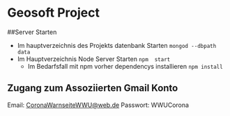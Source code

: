 # Geosoft Project

##Server Starten
- Im hauptverzeichnis des  Projekts  datenbank  Starten
`mongod --dbpath data`
- Im Hauptverzeichnis  Node Server  Starten `npm  start`
  - Im  Bedarfsfall  mit npm vorher  dependencys  installieren `npm install` 

## Zugang zum Assoziierten Gmail Konto
Email: CoronaWarnseiteWWU@web.de
Passwort: WWUCorona

